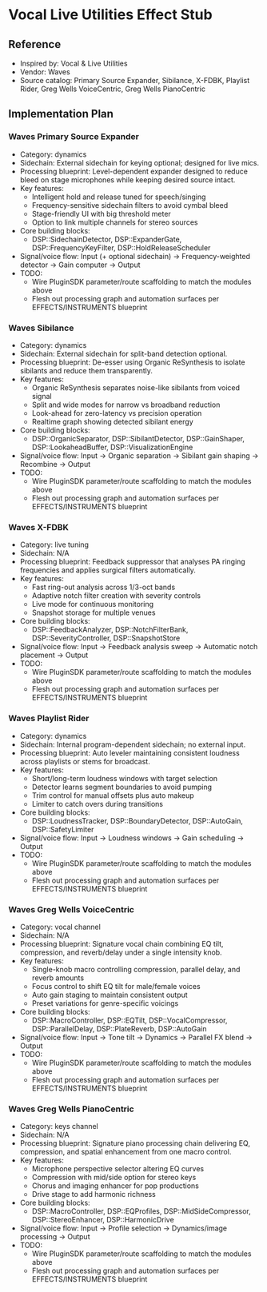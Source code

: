 # Vocal Live Utilities Effect Stub

## Reference
- Inspired by: Vocal & Live Utilities
- Vendor: Waves
- Source catalog: Primary Source Expander, Sibilance, X-FDBK, Playlist Rider, Greg Wells VoiceCentric, Greg Wells PianoCentric

## Implementation Plan
### Waves Primary Source Expander
- Category: dynamics
- Sidechain: External sidechain for keying optional; designed for live mics.
- Processing blueprint: Level-dependent expander designed to reduce bleed on stage microphones while keeping desired source intact.
- Key features:
  - Intelligent hold and release tuned for speech/singing
  - Frequency-sensitive sidechain filters to avoid cymbal bleed
  - Stage-friendly UI with big threshold meter
  - Option to link multiple channels for stereo sources
- Core building blocks:
  - DSP::SidechainDetector, DSP::ExpanderGate, DSP::FrequencyKeyFilter, DSP::HoldReleaseScheduler
- Signal/voice flow: Input (+ optional sidechain) → Frequency-weighted detector → Gain computer → Output
- TODO:
  - Wire PluginSDK parameter/route scaffolding to match the modules above
  - Flesh out processing graph and automation surfaces per EFFECTS/INSTRUMENTS blueprint

### Waves Sibilance
- Category: dynamics
- Sidechain: External sidechain for split-band detection optional.
- Processing blueprint: De-esser using Organic ReSynthesis to isolate sibilants and reduce them transparently.
- Key features:
  - Organic ReSynthesis separates noise-like sibilants from voiced signal
  - Split and wide modes for narrow vs broadband reduction
  - Look-ahead for zero-latency vs precision operation
  - Realtime graph showing detected sibilant energy
- Core building blocks:
  - DSP::OrganicSeparator, DSP::SibilantDetector, DSP::GainShaper, DSP::LookaheadBuffer, DSP::VisualizationEngine
- Signal/voice flow: Input → Organic separation → Sibilant gain shaping → Recombine → Output
- TODO:
  - Wire PluginSDK parameter/route scaffolding to match the modules above
  - Flesh out processing graph and automation surfaces per EFFECTS/INSTRUMENTS blueprint

### Waves X-FDBK
- Category: live tuning
- Sidechain: N/A
- Processing blueprint: Feedback suppressor that analyses PA ringing frequencies and applies surgical filters automatically.
- Key features:
  - Fast ring-out analysis across 1/3-oct bands
  - Adaptive notch filter creation with severity controls
  - Live mode for continuous monitoring
  - Snapshot storage for multiple venues
- Core building blocks:
  - DSP::FeedbackAnalyzer, DSP::NotchFilterBank, DSP::SeverityController, DSP::SnapshotStore
- Signal/voice flow: Input → Feedback analysis sweep → Automatic notch placement → Output
- TODO:
  - Wire PluginSDK parameter/route scaffolding to match the modules above
  - Flesh out processing graph and automation surfaces per EFFECTS/INSTRUMENTS blueprint

### Waves Playlist Rider
- Category: dynamics
- Sidechain: Internal program-dependent sidechain; no external input.
- Processing blueprint: Auto leveler maintaining consistent loudness across playlists or stems for broadcast.
- Key features:
  - Short/long-term loudness windows with target selection
  - Detector learns segment boundaries to avoid pumping
  - Trim control for manual offsets plus auto makeup
  - Limiter to catch overs during transitions
- Core building blocks:
  - DSP::LoudnessTracker, DSP::BoundaryDetector, DSP::AutoGain, DSP::SafetyLimiter
- Signal/voice flow: Input → Loudness windows → Gain scheduling → Output
- TODO:
  - Wire PluginSDK parameter/route scaffolding to match the modules above
  - Flesh out processing graph and automation surfaces per EFFECTS/INSTRUMENTS blueprint

### Waves Greg Wells VoiceCentric
- Category: vocal channel
- Sidechain: N/A
- Processing blueprint: Signature vocal chain combining EQ tilt, compression, and reverb/delay under a single intensity knob.
- Key features:
  - Single-knob macro controlling compression, parallel delay, and reverb amounts
  - Focus control to shift EQ tilt for male/female voices
  - Auto gain staging to maintain consistent output
  - Preset variations for genre-specific voicings
- Core building blocks:
  - DSP::MacroController, DSP::EQTilt, DSP::VocalCompressor, DSP::ParallelDelay, DSP::PlateReverb, DSP::AutoGain
- Signal/voice flow: Input → Tone tilt → Dynamics → Parallel FX blend → Output
- TODO:
  - Wire PluginSDK parameter/route scaffolding to match the modules above
  - Flesh out processing graph and automation surfaces per EFFECTS/INSTRUMENTS blueprint

### Waves Greg Wells PianoCentric
- Category: keys channel
- Sidechain: N/A
- Processing blueprint: Signature piano processing chain delivering EQ, compression, and spatial enhancement from one macro control.
- Key features:
  - Microphone perspective selector altering EQ curves
  - Compression with mid/side option for stereo keys
  - Chorus and imaging enhancer for pop productions
  - Drive stage to add harmonic richness
- Core building blocks:
  - DSP::MacroController, DSP::EQProfiles, DSP::MidSideCompressor, DSP::StereoEnhancer, DSP::HarmonicDrive
- Signal/voice flow: Input → Profile selection → Dynamics/image processing → Output
- TODO:
  - Wire PluginSDK parameter/route scaffolding to match the modules above
  - Flesh out processing graph and automation surfaces per EFFECTS/INSTRUMENTS blueprint
